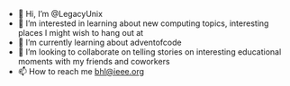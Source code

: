 - 👋 Hi, I’m @LegacyUnix
- 👀 I’m interested in learning about new computing topics, interesting places I might wish to hang out at
- 🌱 I’m currently learning about adventofcode
- 💞️ I’m looking to collaborate on telling stories on interesting educational moments with my friends and coworkers
- 📫 How to reach me bhl@ieee.org
